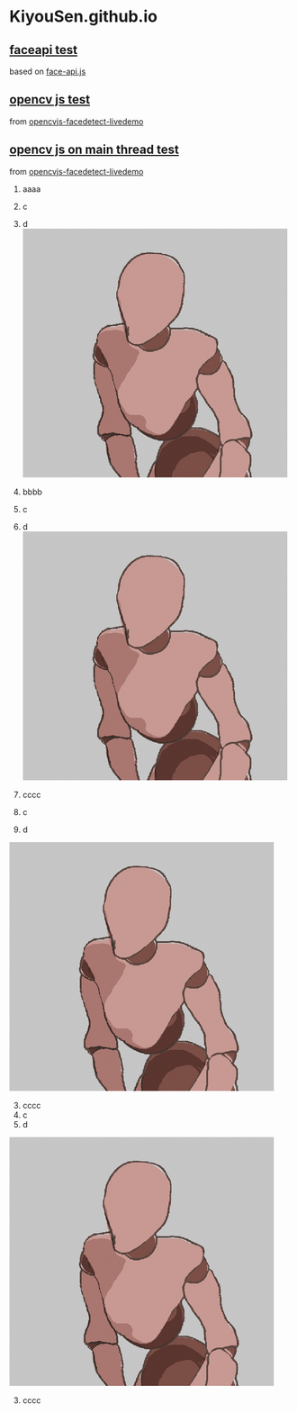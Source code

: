 # KiyouSen.github.io

## [faceapi test](https://kiyousen.github.io/faceapi/)

based on [face-api.js](https://github.com/justadudewhohacks/face-api.js)

## [opencv js test](https://kiyousen.github.io/cvjs/)

from [opencvjs-facedetect-livedemo](https://github.com/mecab/opencvjs-facedetect-livedemo)

## [opencv js on main thread test](https://kiyousen.github.io/cvjs_mainthread/)

from [opencvjs-facedetect-livedemo](https://github.com/mecab/opencvjs-facedetect-livedemo)

1. aaaa
  1. c
  2. d<br>
![sample](res/sample.png)
2. bbbb
  1. c
  2. d<br>
![sample](res/sample.png)

3. cccc
  1. c
  2. d<br>
<img src="res/sample.png">

3. cccc
  1. c
  2. d<br>
<img src="res/sample.png"/>

3. cccc


